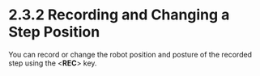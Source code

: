 ﻿# 2.3.2 Recording and Changing a Step Position

You can record or change the robot position and posture of the recorded step using the <<b>REC</b>> key.

